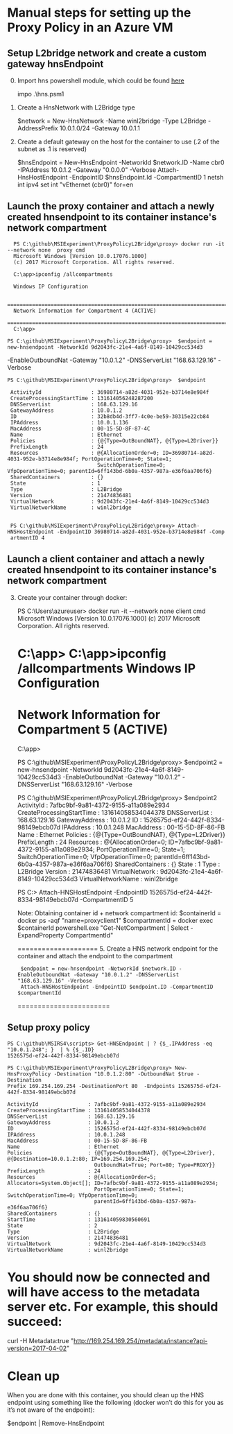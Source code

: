 # Manual steps for setting up the Proxy Policy in an Azure VM


## Setup L2bridge network and create a custom gateway hnsEndpoint 

0. Import hns powershell module, which could be found [here](https://github.com/soccerGB/MSIExperiment/blob/master/ProxyPolicyL2Bridge/scripts/hns.psm1)
 
    impo .\hns.psm1

1.  Create a HnsNetwork with L2Bridge type
 
    $network = New-HnsNetwork -Name winl2bridge -Type L2Bridge -AddressPrefix 10.0.1.0/24 -Gateway 10.0.1.1

2. Create a default gateway on the host for the container to use (.2 of the subnet as .1 is reserved)
 
    $hnsEndpoint = New-HnsEndpoint -NetworkId $network.ID -Name cbr0 -IPAddress 10.0.1.2 -Gateway "0.0.0.0" -Verbose
    Attach-HnsHostEndpoint -EndpointID $hnsEndpoint.Id -CompartmentID 1
    netsh int ipv4 set int "vEthernet (cbr0)" for=en


## Launch the proxy container and attach a newly created hnsendpoint to its container instance's network compartment

      PS C:\github\MSIExperiment\ProxyPolicyL2Bridge\proxy> docker run -it --network none  proxy cmd
      Microsoft Windows [Version 10.0.17076.1000]
      (c) 2017 Microsoft Corporation. All rights reserved.

      C:\app>ipconfig /allcompartments

      Windows IP Configuration

      ==============================================================================
      Network Information for Compartment 4 (ACTIVE)
      ==============================================================================
      C:\app>
    
    PS C:\github\MSIExperiment\ProxyPolicyL2Bridge\proxy>  $endpoint = new-hnsendpoint -NetworkId 9d2043fc-21e4-4a6f-8149-10429cc534d3
-EnableOutboundNat -Gateway "10.0.1.2" -DNSServerList "168.63.129.16" -Verbose


    PS C:\github\MSIExperiment\ProxyPolicyL2Bridge\proxy>  $endpoint

     ActivityId                : 36980714-a82d-4031-952e-b3714e8e984f
     CreateProcessingStartTime : 131614056248287200
     DNSServerList             : 168.63.129.16
     GatewayAddress            : 10.0.1.2
     ID                        : 32b8db4d-3ff7-4c0e-be59-30315e22cb84
     IPAddress                 : 10.0.1.136
     MacAddress                : 00-15-5D-8F-87-4C
     Name                      : Ethernet
     Policies                  : {@{Type=OutBoundNAT}, @{Type=L2Driver}}
     PrefixLength              : 24
     Resources                 : @{AllocationOrder=0; ID=36980714-a82d-4031-952e-b3714e8e984f; PortOperationTime=0; State=1;
                                 SwitchOperationTime=0; VfpOperationTime=0; parentId=6ff143bd-6b0a-4357-987a-e36f6aa706f6}
     SharedContainers          : {}
     State                     : 1
     Type                      : L2Bridge
     Version                   : 21474836481
     VirtualNetwork            : 9d2043fc-21e4-4a6f-8149-10429cc534d3
     VirtualNetworkName        : winl2bridge


     PS C:\github\MSIExperiment\ProxyPolicyL2Bridge\proxy> Attach-HNSHostEndpoint -EndpointID 36980714-a82d-4031-952e-b3714e8e984f -Comp
     artmentID 4




## Launch a client container and attach a newly created hnsendpoint to its container instance's network compartment

3. Create your container through docker:
 
     PS C:\Users\azureuser> docker run -it --network none client cmd
     Microsoft Windows [Version 10.0.17076.1000]
     (c) 2017 Microsoft Corporation. All rights reserved.

     C:\app>
     C:\app>ipconfig /allcompartments
     Windows IP Configuration
     ==============================================================================
     Network Information for Compartment 5 (ACTIVE)
     ==============================================================================
     C:\app>

     PS C:\github\MSIExperiment\ProxyPolicyL2Bridge\proxy>  $endpoint2 = new-hnsendpoint -NetworkId 9d2043fc-21e4-4a6f-8149-10429cc534d3
     -EnableOutboundNat -Gateway "10.0.1.2" -DNSServerList "168.63.129.16" -Verbose
     
     PS C:\github\MSIExperiment\ProxyPolicyL2Bridge\proxy> $endpoint2
     ActivityId                : 7afbc9bf-9a81-4372-9155-a11a089e2934
     CreateProcessingStartTime : 131614058534044378
     DNSServerList             : 168.63.129.16
     GatewayAddress            : 10.0.1.2
     ID                        : 1526575d-ef24-442f-8334-98149ebcb07d
     IPAddress                 : 10.0.1.248
     MacAddress                : 00-15-5D-8F-86-FB
     Name                      : Ethernet
     Policies                  : {@{Type=OutBoundNAT}, @{Type=L2Driver}}
     PrefixLength              : 24
     Resources                 : @{AllocationOrder=0; ID=7afbc9bf-9a81-4372-9155-a11a089e2934; PortOperationTime=0; State=1;
                                 SwitchOperationTime=0; VfpOperationTime=0; parentId=6ff143bd-6b0a-4357-987a-e36f6aa706f6}
     SharedContainers          : {}
     State                     : 1
     Type                      : L2Bridge
     Version                   : 21474836481
     VirtualNetwork            : 9d2043fc-21e4-4a6f-8149-10429cc534d3
     VirtualNetworkName        : winl2bridge 

    PS C:\> Attach-HNSHostEndpoint -EndpointID 1526575d-ef24-442f-8334-98149ebcb07d -CompartmentID 5

    Note: Obtaining container id + network compartment id:
      $containerId = docker ps -aqf "name=proxyclient1"
      $compartmentId = docker exec $containerId powershell.exe "Get-NetCompartment | Select -ExpandProperty CompartmentId"

    ====================
    5. Create a HNS network endpoint for the container and attach the endpoint to the compartment

        $endpoint = new-hnsendpoint -NetworkId $network.ID -EnableOutboundNat -Gateway "10.0.1.2" -DNSServerList "168.63.129.16" -Verbose
        Attach-HNSHostEndpoint -EndpointID $endpoint.ID -CompartmentID $compartmentId
    =======================

## Setup proxy policy 

    PS C:\github\MSIRS4\scripts> Get-HNSEndpoint | ? {$_.IPAddress -eq "10.0.1.248"; }  | % {$_.ID}
    1526575d-ef24-442f-8334-98149ebcb07d
    
    PS C:\github\MSIExperiment\ProxyPolicyL2Bridge\proxy> New-HnsProxyPolicy -Destination "10.0.1.2:80" -OutboundNat $true -Destination
    Prefix 169.254.169.254 -DestinationPort 80  -Endpoints 1526575d-ef24-442f-8334-98149ebcb07d

    ActivityId                : 7afbc9bf-9a81-4372-9155-a11a089e2934
    CreateProcessingStartTime : 131614058534044378
    DNSServerList             : 168.63.129.16
    GatewayAddress            : 10.0.1.2
    ID                        : 1526575d-ef24-442f-8334-98149ebcb07d
    IPAddress                 : 10.0.1.248
    MacAddress                : 00-15-5D-8F-86-FB
    Name                      : Ethernet
    Policies                  : {@{Type=OutBoundNAT}, @{Type=L2Driver}, @{Destination=10.0.1.2:80; IP=169.254.169.254;
                                OutboundNat=True; Port=80; Type=PROXY}}
    PrefixLength              : 24
    Resources                 : @{AllocationOrder=5; Allocators=System.Object[]; ID=7afbc9bf-9a81-4372-9155-a11a089e2934;
                                PortOperationTime=0; State=1; SwitchOperationTime=0; VfpOperationTime=0;
                                parentId=6ff143bd-6b0a-4357-987a-e36f6aa706f6}
    SharedContainers          : {}
    StartTime                 : 131614059830560691
    State                     : 2
    Type                      : L2Bridge
    Version                   : 21474836481
    VirtualNetwork            : 9d2043fc-21e4-4a6f-8149-10429cc534d3
    VirtualNetworkName        : winl2bridge


  
# You should now be connected and will have access to the metadata server etc. For example, this should succeed:
 
curl -H Metadata:true "http://169.254.169.254/metadata/instance?api-version=2017-04-02"
 
 
# Clean up
  When you are done with this container, you should clean up the HNS endpoint using something like 
  the following (docker won’t do this for you as it’s not aware of the endpoint):

  $endpoint | Remove-HnsEndpoint
                  <exit container>
